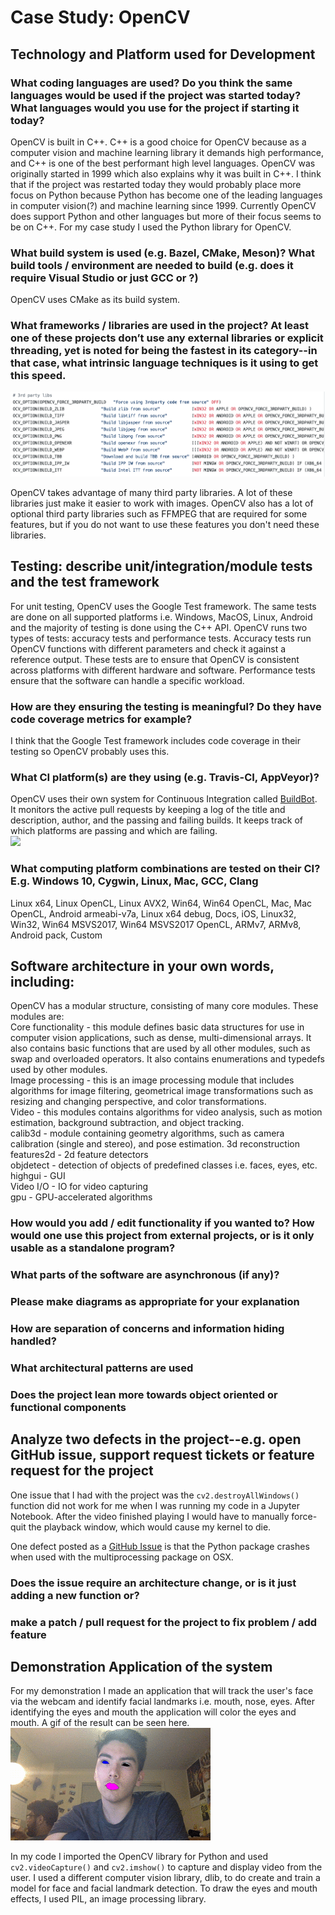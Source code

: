 # Case Study: OpenCV  
## Technology and Platform used for Development  
### What coding languages are used? Do you think the same languages would be used if the project was started today? What languages would you use for the project if starting it today?  

OpenCV is built in C++. C++ is a good choice for OpenCV because as a computer vision and machine learning library it demands high performance, and C++ is one of the best performant high level languages. OpenCV was originally started in 1999 which also explains why it was built in C++. I think that if the project was restarted today they would probably place more focus on Python because Python has become one of the leading languages in computer vision(?) and machine learning since 1999. Currently OpenCV does support Python and other languages but more of their focus seems to be on C++. For my case study I used the Python library for OpenCV.

### What build system is used (e.g. Bazel, CMake, Meson)? What build tools / environment are needed to build (e.g. does it require Visual Studio or just GCC or ?)  

OpenCV uses CMake as its build system.

### What frameworks / libraries are used in the project? At least one of these projects don’t use any external libraries or explicit threading, yet is noted for being the fastest in its category--in that case, what intrinsic language techniques is it using to get this speed.

![](dependencies.png)

OpenCV takes advantage of many third party libraries. A lot of these libraries just make it easier to work with images. OpenCV also has a lot of optional third party libraries such as FFMPEG that are required for some features, but if you do not want to use these features you don't need these libraries.

## Testing: describe unit/integration/module tests and the test framework
For unit testing, OpenCV uses the Google Test framework. The same tests are done on all supported platforms i.e. Windows, MacOS, Linux, Android and the majority of testing is done using the C++ API. OpenCV runs two types of tests: accuracy tests and performance tests. Accuracy tests run OpenCV functions with different parameters and check it against a reference output. These tests are to ensure that OpenCV is consistent across platforms with different hardware and software. Performance tests ensure that the software can handle a specific workload. 
### How are they ensuring the testing is meaningful? Do they have code coverage metrics for example?
I think that the Google Test framework includes code coverage in their testing so OpenCV probably uses this.
### What CI platform(s) are they using (e.g. Travis-CI, AppVeyor)?
OpenCV uses their own system for Continuous Integration called [BuildBot](http://pullrequest.opencv.org).  
It monitors the active pull requests by keeping a log of the title and description, author, and the passing and failing builds. It keeps track of which platforms are passing and which are failing.  
![](buildbot.png)
### What computing platform combinations are tested on their CI? E.g. Windows 10, Cygwin, Linux, Mac, GCC, Clang
Linux x64, Linux OpenCL, Linux AVX2, Win64, Win64 OpenCL, Mac, Mac OpenCL, Android armeabi-v7a, Linux x64 debug, Docs, iOS, Linux32, Win32, Win64 MSVS2017, Win64 MSVS2017 OpenCL, ARMv7, ARMv8, Android pack, Custom
## Software architecture in your own words, including:
OpenCV has a modular structure, consisting of many core modules. These modules are:  
Core functionality - this module defines basic data structures for use in computer vision applications, such as dense, multi-dimensional arrays. It also contains basic functions that are used by all other modules, such as swap and overloaded operators. It also contains enumerations and typedefs used by other modules.  
Image processing - this is an image processing module that includes algorithms for image filtering, geometrical image transformations such as resizing and changing perspective, and color transformations.  
Video - this modules contains algorithms for video analysis, such as motion estimation, background subtraction, and object tracking.  
calib3d - module containing geometry algorithms, such as camera calibration (single and stereo), and pose estimation. 3d reconstruction  
features2d - 2d feature detectors  
objdetect - detection of objects of predefined classes i.e. faces, eyes, etc.  
highgui - GUI  
Video I/O - IO for video capturing  
gpu - GPU-accelerated algorithms  

### How would you add / edit functionality if you wanted to? How would one use this project from external projects, or is it only usable as a standalone program?

### What parts of the software are asynchronous (if any)?

### Please make diagrams as appropriate for your explanation

### How are separation of concerns and information hiding handled?

### What architectural patterns are used

### Does the project lean more towards object oriented or functional components

## Analyze two defects in the project--e.g. open GitHub issue, support request tickets or feature request for the project
One issue that I had with the project was the `cv2.destroyAllWindows()` function did not work for me when I was running my code in a Jupyter Notebook. After the video finished playing I would have to manually force-quit the playback window, which would cause my kernel to die. 

One defect posted as a [GitHub Issue](https://github.com/opencv/opencv/issues/5150) is that the Python package crashes when used with the multiprocessing package on OSX. 
### Does the issue require an architecture change, or is it just adding a new function or?

### make a patch / pull request for the project to fix problem / add feature

## Demonstration Application of the system
For my demonstration I made an application that will track the user's face via the webcam and identify facial landmarks i.e. mouth, nose, eyes. After identifying the eyes and mouth the application will color the eyes and mouth. A gif of the result can be seen here.  
![](output.gif)  

In my code I imported the OpenCV library for Python and used `cv2.videoCapture()` and `cv2.imshow()` to capture and display video from the user. I used a different computer vision library, dlib, to do create and train a model for face and facial landmark detection. To draw the eyes and mouth effects, I used PIL, an image processing library.
